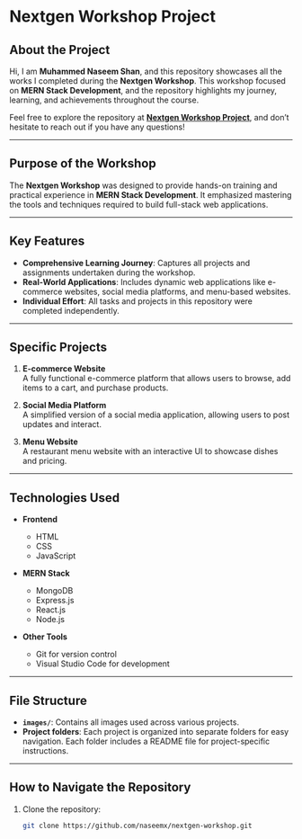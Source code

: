 # Nextgen Workshop Project

## About the Project
Hi, I am **Muhammed Naseem Shan**, and this repository showcases all the works I completed during the **Nextgen Workshop**. This workshop focused on **MERN Stack Development**, and the repository highlights my journey, learning, and achievements throughout the course.  

Feel free to explore the repository at [**Nextgen Workshop Project**](https://github.com/naseemx/nextgen-workshop), and don’t hesitate to reach out if you have any questions!

---

## Purpose of the Workshop
The **Nextgen Workshop** was designed to provide hands-on training and practical experience in **MERN Stack Development**. It emphasized mastering the tools and techniques required to build full-stack web applications.

---

## Key Features
- **Comprehensive Learning Journey**: Captures all projects and assignments undertaken during the workshop.
- **Real-World Applications**: Includes dynamic web applications like e-commerce websites, social media platforms, and menu-based websites.
- **Individual Effort**: All tasks and projects in this repository were completed independently.

---

## Specific Projects
1. **E-commerce Website**  
   A fully functional e-commerce platform that allows users to browse, add items to a cart, and purchase products.

2. **Social Media Platform**  
   A simplified version of a social media application, allowing users to post updates and interact.

3. **Menu Website**  
   A restaurant menu website with an interactive UI to showcase dishes and pricing.

---

## Technologies Used
- **Frontend**  
  - HTML  
  - CSS  
  - JavaScript  

- **MERN Stack**  
  - MongoDB  
  - Express.js  
  - React.js  
  - Node.js  

- **Other Tools**  
  - Git for version control  
  - Visual Studio Code for development  

---

## File Structure
- **`images/`**: Contains all images used across various projects.
- **Project folders**: Each project is organized into separate folders for easy navigation. Each folder includes a README file for project-specific instructions.

---

## How to Navigate the Repository
1. Clone the repository:
   ```bash
   git clone https://github.com/naseemx/nextgen-workshop.git
